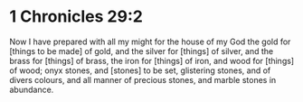 # 1 Chronicles 29:2

Now I have prepared with all my might for the house of my God the gold for [things to be made] of gold, and the silver for [things] of silver, and the brass for [things] of brass, the iron for [things] of iron, and wood for [things] of wood; onyx stones, and [stones] to be set, glistering stones, and of divers colours, and all manner of precious stones, and marble stones in abundance.